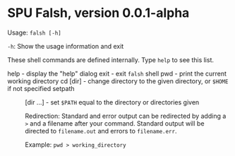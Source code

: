 # SPU Falsh, version 0.0.1-alpha

Usage: `falsh [-h]`

`-h`: Show the usage information and exit

These shell commands are defined internally. Type `help` to see this list.

help - display the "help" dialog
exit - exit `falsh` shell
pwd - print the current working directory
cd [dir] - change directory to the given directory, or `$HOME` if not specified
setpath <dir> [dir ...] - set `$PATH` equal to the directory or directories given

Redirection: Standard and error output can be redirected by adding a `>` and a filename after your command. Standard output will be directed to `filename.out` and errors to `filename.err`.

Example: `pwd > working_directory`